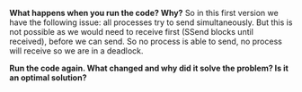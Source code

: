 **What happens when you run the code? Why?**
So in this first version we have the following issue: all processes try to send simultaneously. But this is not possible as we would need to receive first (SSend blocks until received), before we can send.
So no process is able to send, no process will receive so we are in a deadlock.

**Run the code again. What changed and why did it solve the problem? Is it an optimal solution?**